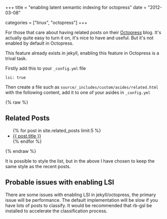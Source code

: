 +++
title = "enabling latent semantic indexing for octopress"
date = "2012-03-08"


categories = ["linux", "octopress"]
+++

For those that care about having related posts on their [Octopress]()
blog. It's actually quite easy to turn it on, it's nice to have and
useful. But it's not enabled by default in Octopress.

This feature already exists in jekyll, enabling this feature in
Octopress is a trival task.

Firstly add this to your `_config.yml` file

    lsi: true

Then create a file such as `source/_includes/custom/asides/related.html` with the following
content, add it to one of your asides in `_config.yml`

{% raw %}
	<section>
	<h1>Related Posts</h1>
	<ul class="posts">
		{% for post in site.related_posts limit:5 %}
		<li class="related">
		    <a href="{{ root_url }}{{ post.url }}">{{ post.title }}</a>
		</li>
		{% endfor %}
		</ul>
	</section>
{% endraw %}

It is possible to style the list, but in the above I have chosen to
keep the same style as the recent posts.

## Probable issues with enabling LSI

There are some issues with enabling LSI in jekyll/octopress, the
primary issue will be performance. The default implementation will be
slow if you have lots of posts to classify. It would be recommended
that rb-gsl be installed to accelerate the classification process.


[Octopress]: http://octopress.org/
